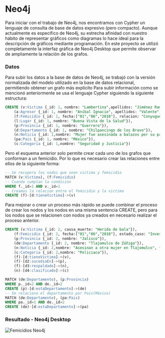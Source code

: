# Neo4j
Para iniciar con el trabajo de Neo4j, nos encontramos con Cypher un lenguaje de consulta de base de datos expresivo (pero compacto). Aunque actualmente es específico de Neo4j, su estrecha afinidad con nuestro hábito de representar gráficos como diagramas lo hace ideal para la descripción de gráficos mediante programación.
En este proyecto se utilizó completamente la interfaz gráfica de Neo4j Desktop que permite observar de ampliamente la relación de los grafos.

### Datos

Para subir los datos a la base de datos de Neo4j, se trabajó con la versión normalizada del modelo utilizado en la base de datos relacional, permitiendo obtener un grafo más explicito
Para subir información como se mencionó anteriormente se usa el lenguaje Cypher siguiendo la siguiente estructura:

```SQL
CREATE (v:Victima {_id: 1, nombre: "Lambertina",apellidos: "Jiménez Ramírez",nacionalidad: "Mexicana", causa_muerte: "Herida de bala" , hora_muerte: "14:00"}),
    (a:Agresor {_id: 1, nombre: "Aníbal Ignacio", apellidos: "Valente", situacion: "Profugos"}),
    (f:Femicidio {_id: 1, fecha:["01","06","2018"], relacion: "Conyugue", estado_caso: "Investigación", tipo_arma: "Arma de fuego", circunstancias: "Fue herida a balazos por su pareja sentimental en el interior de su domicilio"}),
    (l:Lugar {_id: 1, nombre: "Buena Vista de la Salud"}),
    (p:Provincia {_id: 1, nombre: "Guerrero"}),
    (d:Departamento {_id: 1, nombre: "Chilpancingo de los Bravo"}),
    (n:Noticia {_id: 1,nombre: "Mujer fue asesinada a balazos por su pareja en Buena Vista de la Salud", fecha: "17/01/2019", url: "http://redesdelsur.com.mx/2016/index.php/seguridad-y-justicias/35967-mujer-fue-asesinada-a-balazos-por-su-pareja-en-buena-vista-de-la-salud"}),
    (pa:Pais {_id: 1, nombre: "México"}),
    (c:Categoria {_id: 1,nombre: "Seguridad y Justicia"})
```
Pero el esquema anterior solo permite crear cada uno de los grafos que conforman a un femicidio. Por lo que es necesario crear las relaciones entre ellos de la siguiente forma:
```SQL
-- Se recupera los nodos que sean victima y femicidio
MATCH (v:Victima), (f:Femicidio)
-- Cuando cumplan la condicion
WHERE f._id=1 AND v._id=1 
-- Creamos la relacion entre el femicidio y la victima
CREATE (f)-[d:tieneVictima]->(v) 
```
Para mejorar o crear un proceso más rápido se puede combinar el proceso de crear los nodos y los nodos en una misma sentencia CREATE, pero para los nodos que se relacionen con nodos ya creados en necesario realizar el proceso anterior.

```SQL
CREATE (v:Victima {_id: 2, causa_muerte: "Herida de bala"}),
    (f:Femicidio {_id: 2, fecha:["01","06","2018"], estado_caso: "Investigación", tipo_arma: "Arma de fuego", circunstancias: "Presentó un impacto de bala a la altura del pómulo izquierdo y otro en la espalda"}),
    (p:Provincia {_id: 2, nombre: "Jalisco"}),
    (de:Departamento {_id: 2, nombre: "Tlajomulco de Zúñiga"}),
    (n:Noticia {_id: 2,nombre: "Asesinan a otra mujer en Tlajomulco", fecha: "17/01/2019", url: "http://www.ntrguadalajara.com/post.php?id_nota=100169"}),
    (c:Categoria {_id: 2,nombre: "Policiaca"}),
    (f)-[d:tieneVictima]->(v),
    (f)-[d2:sucedioEn]->(p),
    (f)-[d3:respaldado]->(n),
    (n)-[d4:clasificado]->(c)

MATCH (de:Departamento), (p:Provincia)
WHERE p._id=2 AND de._id=2 
CREATE (p)-[d:estaDepartamento]->(de)
-- Se relaciona el departamento por Pais(México)  
MATCH (de:Departamento), (pa:Pais)
WHERE pa._id=1 AND de._id=2
CREATE (de)-[d:estaDepartamento]->(pa)
```
### Resultado - Neo4j Desktop
<img src="https://raw.githubusercontent.com/jahurtadod/femisidios-db/master/neo4j/base.PNG"
     alt="Femicidios Neo4j"/>
